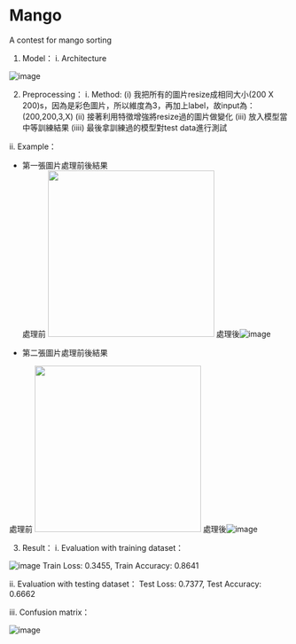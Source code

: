 # Mango
A contest for mango sorting
1.	Model：
  i.	Architecture

![image](https://user-images.githubusercontent.com/58549322/112744493-249be500-8fd3-11eb-9dd0-0d270c1189f0.png)

2.	Preprocessing：
  i.	Method:
  (i) 我把所有的圖片resize成相同大小(200 X 200)s，因為是彩色圖片，所以維度為3，再加上label，故input為：(200,200,3,X)
  (ii) 接著利用特徵增強將resize過的圖片做變化
  (iii) 放入模型當中等訓練結果
  (iiii) 最後拿訓練過的模型對test data進行測試
  
  ii.   Example：
  * 第一張圖片處理前後結果  
  處理前  <img src="https://user-images.githubusercontent.com/58549322/112744660-a80a0600-8fd4-11eb-8ea2-161e01954fcf.png" width="300"/> 處理後![image](https://user-images.githubusercontent.com/58549322/112744853-2c10bd80-8fd6-11eb-9fab-2af0c5f02618.png)


  * 第二張圖片處理前後結果
  
   處理前  <img src="https://user-images.githubusercontent.com/58549322/112744793-aab92b00-8fd5-11eb-9b23-e47c322a0720.png" width="300"/>  處理後![image](https://user-images.githubusercontent.com/58549322/112744841-113e4900-8fd6-11eb-8166-d43535b5cfa1.png)

3.	Result：
  i.	Evaluation with training dataset：
  
  ![image](https://user-images.githubusercontent.com/58549322/112744874-64b09700-8fd6-11eb-9cac-b1a94bfd3fcf.png)
    Train Loss: 0.3455,  Train Accuracy: 0.8641
  
  ii.	Evaluation with testing dataset：
    Test Loss: 0.7377,  Test Accuracy: 0.6662

  iii.	Confusion matrix：
  
  ![image](https://user-images.githubusercontent.com/58549322/112744912-a7726f00-8fd6-11eb-8d00-3e8263dab0a1.png)
